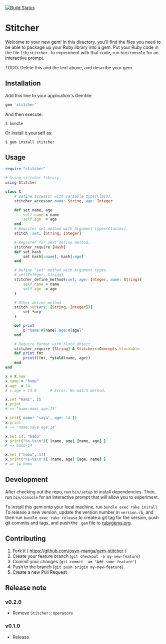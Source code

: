 [![Build Status](https://travis-ci.org/osyo-manga/gem-stitcher.svg?branch=master)](https://travis-ci.org/osyo-manga/gem-stitcher)

# Stitcher

Welcome to your new gem! In this directory, you'll find the files you need to be able to package up your Ruby library into a gem. Put your Ruby code in the file `lib/stitcher`. To experiment with that code, run `bin/console` for an interactive prompt.

TODO: Delete this and the text above, and describe your gem

## Installation

Add this line to your application's Gemfile:

```ruby
gem 'stitcher'
```

And then execute:

    $ bundle

Or install it yourself as:

    $ gem install stitcher

## Usage

```ruby
require "stitcher"

# Using stitcher library.
using Stitcher

class X
	# Define accessor with variable type(Class).
	stitcher_accessor name: String, age: Integer

	def set name, age
		self.name = name
		self.age  = age
	end
	# Register set method with Argument types(Classes).
	stitch :set, [String, Integer]

	# Register for next define method.
	stitcher_require [Hash]
	def set hash
		set hash[:name], hash[:age]
	end

	# Define "set" method with Argument types.
	# set(Integer, String)
	stitcher_define_method(:set, age: Integer, name: String){
		self.name = name
		self.age  = age
	}

	# Other define method
	stitch.set(ary: [String, Integer]){
		set *ary
	}

	def print
		p "name:#{name} age:#{age}"
	end

	# Require format with block object.
	stitcher_require [String] & Stitcher::Concepts.blockable
	def print fmt
		printf(fmt, *yield(name, age))
	end
end

x = X.new
x.name = "homu"
x.age  = 14
# x.age = 14.0		# Error: No match method.

x.set "mami", 15
x.print
# => "name:mami age:15"

x.set({ name: "saya", age: 14 })
x.print
# => "name:saya age:14"

x.set 14, "mado"
x.print("%s-%s\n"){ |name, age| [name, age] }
# => mado-14

x.set ["homu", 14]
x.print("%s-%s\n"){ |name, age| [age, name] }
# => 14-homu
```

## Development

After checking out the repo, run `bin/setup` to install dependencies. Then, run `bin/console` for an interactive prompt that will allow you to experiment.

To install this gem onto your local machine, run `bundle exec rake install`. To release a new version, update the version number in `version.rb`, and then run `bundle exec rake release` to create a git tag for the version, push git commits and tags, and push the `.gem` file to [rubygems.org](https://rubygems.org).

## Contributing

1. Fork it ( https://github.com/osyo-manga/gem-stitcher )
2. Create your feature branch (`git checkout -b my-new-feature`)
3. Commit your changes (`git commit -am 'Add some feature'`)
4. Push to the branch (`git push origin my-new-feature`)
5. Create a new Pull Request

## Release note

### v0.2.0

* Remove `Stitcher::Operators`

### v0.1.0

* Release


